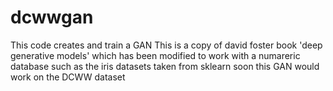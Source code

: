 # dcwwgan

This code creates and train a GAN 
This is a copy of david foster book 'deep generative models' which
has been modified to work with a numareric database such as the iris datasets taken from sklearn
soon this GAN would work on the DCWW dataset
